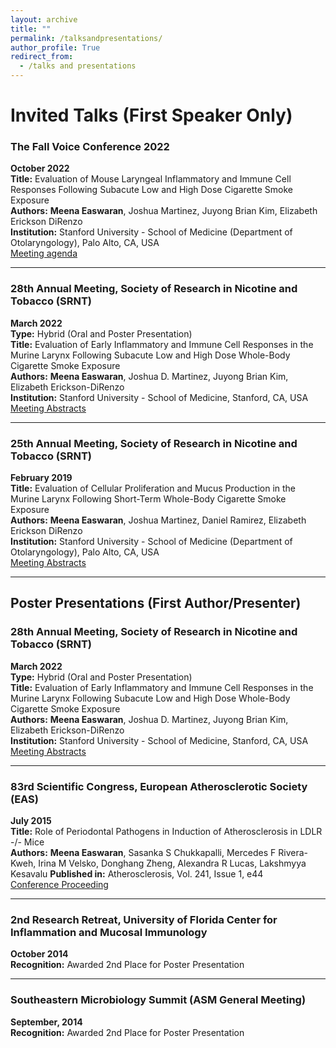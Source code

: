 ```yaml
---
layout: archive
title: ""
permalink: /talksandpresentations/
author_profile: True
redirect_from:
  - /talks and presentations
---
```


# Invited Talks (First Speaker Only)

### The Fall Voice Conference 2022  
**October 2022**  
**Title:** Evaluation of Mouse Laryngeal Inflammatory and Immune Cell Responses Following Subacute Low and High Dose Cigarette Smoke Exposure  
**Authors:** **Meena Easwaran**, Joshua Martinez, Juyong Brian Kim, Elizabeth Erickson DiRenzo  
**Institution:** Stanford University - School of Medicine (Department of Otolaryngology), Palo Alto, CA, USA  
[Meeting agenda](talks/2022_TFV_MainAgenda.pdf)

---

### 28th Annual Meeting, Society of Research in Nicotine and Tobacco (SRNT)  
**March 2022**  
**Type:** Hybrid (Oral and Poster Presentation)  
**Title:** Evaluation of Early Inflammatory and Immune Cell Responses in the Murine Larynx Following Subacute Low and High Dose Whole-Body Cigarette Smoke Exposure  
**Authors:** **Meena Easwaran**, Joshua D. Martinez, Juyong Brian Kim, Elizabeth Erickson-DiRenzo  
**Institution:** Stanford University - School of Medicine, Stanford, CA, USA  
[Meeting Abstracts](talks/SRNT22_Abstracts_final.pdf)

---

### 25th Annual Meeting, Society of Research in Nicotine and Tobacco (SRNT)  
**February 2019**  
**Title:** Evaluation of Cellular Proliferation and Mucus Production in the Murine Larynx Following Short-Term Whole-Body Cigarette Smoke Exposure  
**Authors:** **Meena Easwaran**, Joshua Martinez, Daniel Ramirez, Elizabeth Erickson DiRenzo  
**Institution:** Stanford University - School of Medicine (Department of Otolaryngology), Palo Alto, CA, USA  
[Meeting Abstracts](talks/SRNT19_Abstracts.pdf)

---

## Poster Presentations (First Author/Presenter)

### 28th Annual Meeting, Society of Research in Nicotine and Tobacco (SRNT)  
**March 2022**  
**Type:** Hybrid (Oral and Poster Presentation)  
**Title:** Evaluation of Early Inflammatory and Immune Cell Responses in the Murine Larynx Following Subacute Low and High Dose Whole-Body Cigarette Smoke Exposure  
**Authors:** **Meena Easwaran**, Joshua D. Martinez, Juyong Brian Kim, Elizabeth Erickson-DiRenzo  
**Institution:** Stanford University - School of Medicine, Stanford, CA, USA  
[Meeting Abstracts](talks/SRNT22_Abstracts_final.pdf)

---

### 83rd Scientific Congress, European Atherosclerotic Society (EAS)  
**July 2015**  
**Title:** Role of Periodontal Pathogens in Induction of Atherosclerosis in LDLR -/- Mice  
**Authors:** **Meena Easwaran**, Sasanka S Chukkapalli, Mercedes F Rivera-Kweh, Irina M Velsko, Donghang Zheng, Alexandra R Lucas, Lakshmyya Kesavalu
**Published in:** Atherosclerosis, Vol. 241, Issue 1, e44  
[Conference Proceeding](talks/1-s2.0-S0021915015003779-main.pdf)

---

### 2nd Research Retreat, University of Florida Center for Inflammation and Mucosal Immunology  
**October 2014**  
**Recognition:** Awarded 2nd Place for Poster Presentation  

---

### Southeastern Microbiology Summit (ASM General Meeting)  
**September, 2014**  
**Recognition:** Awarded 2nd Place for Poster Presentation  

